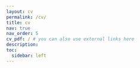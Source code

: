 ```yaml
---
layout: cv
permalink: /cv/
title: cv
nav: true
nav_order: 5
cv_pdf: / # you can also use external links here
description: 
toc:
  sidebar: left
---
```

